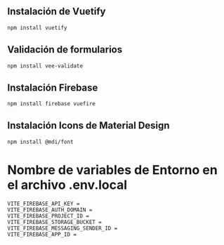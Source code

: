 ## Instalación de Vuetify

```sh
npm install vuetify
```

## Validación de formularios

```sh
npm install vee-validate
```

## Instalación Firebase

```sh
npm install firebase vuefire
```

## Instalación Icons de Material Design

```sh
npm install @mdi/font
```

# Nombre de variables de Entorno en el archivo .env.local

```
VITE_FIREBASE_API_KEY = 
VITE_FIREBASE_AUTH_DOMAIN = 
VITE_FIREBASE_PROJECT_ID = 
VITE_FIREBASE_STORAGE_BUCKET = 
VITE_FIREBASE_MESSAGING_SENDER_ID = 
VITE_FIREBASE_APP_ID = 
```